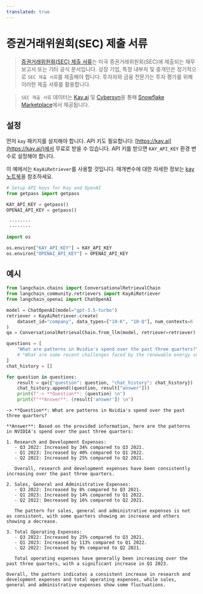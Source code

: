 ```yaml
---
translated: true
---
```


# 증권거래위원회(SEC) 제출 서류

>[증권거래위원회(SEC) 제출 서류](https://www.sec.gov/edgar)는 미국 증권거래위원회(SEC)에 제출되는 재무 보고서 또는 기타 공식 문서입니다. 상장 기업, 특정 내부자 및 중개인은 정기적으로 `SEC 제출 서류`를 제출해야 합니다. 투자자와 금융 전문가는 투자 평가를 위해 이러한 제출 서류를 활용합니다.

>`SEC 제출 서류` 데이터는 [Kay.ai](https://kay.ai) 및 [Cybersyn](https://www.cybersyn.com/)을 통해 [Snowflake Marketplace](https://app.snowflake.com/marketplace/providers/GZTSZAS2KCS/Cybersyn%2C%20Inc)에서 제공됩니다.

## 설정

먼저 `kay` 패키지를 설치해야 합니다. API 키도 필요합니다: [https://kay.ai](https://kay.ai/)에서 무료로 받을 수 있습니다. API 키를 받으면 `KAY_API_KEY` 환경 변수로 설정해야 합니다.

이 예에서는 `KayAiRetriever`를 사용할 것입니다. 매개변수에 대한 자세한 정보는 [kay 노트북](/docs/integrations/retrievers/kay)을 참조하세요.

```python
# Setup API keys for Kay and OpenAI
from getpass import getpass

KAY_API_KEY = getpass()
OPENAI_API_KEY = getpass()
```

```output
 ········
 ········
```

```python
import os

os.environ["KAY_API_KEY"] = KAY_API_KEY
os.environ["OPENAI_API_KEY"] = OPENAI_API_KEY
```

## 예시

```python
from langchain.chains import ConversationalRetrievalChain
from langchain_community.retrievers import KayAiRetriever
from langchain_openai import ChatOpenAI

model = ChatOpenAI(model="gpt-3.5-turbo")
retriever = KayAiRetriever.create(
    dataset_id="company", data_types=["10-K", "10-Q"], num_contexts=6
)
qa = ConversationalRetrievalChain.from_llm(model, retriever=retriever)
```

```python
questions = [
    "What are patterns in Nvidia's spend over the past three quarters?",
    # "What are some recent challenges faced by the renewable energy sector?",
]
chat_history = []

for question in questions:
    result = qa({"question": question, "chat_history": chat_history})
    chat_history.append((question, result["answer"]))
    print(f"-> **Question**: {question} \n")
    print(f"**Answer**: {result['answer']} \n")
```

```output
-> **Question**: What are patterns in Nvidia's spend over the past three quarters?

**Answer**: Based on the provided information, here are the patterns in NVIDIA's spend over the past three quarters:

1. Research and Development Expenses:
   - Q3 2022: Increased by 34% compared to Q3 2021.
   - Q1 2023: Increased by 40% compared to Q1 2022.
   - Q2 2022: Increased by 25% compared to Q2 2021.

   Overall, research and development expenses have been consistently increasing over the past three quarters.

2. Sales, General and Administrative Expenses:
   - Q3 2022: Increased by 8% compared to Q3 2021.
   - Q1 2023: Increased by 14% compared to Q1 2022.
   - Q2 2022: Decreased by 16% compared to Q2 2021.

   The pattern for sales, general and administrative expenses is not as consistent, with some quarters showing an increase and others showing a decrease.

3. Total Operating Expenses:
   - Q3 2022: Increased by 25% compared to Q3 2021.
   - Q1 2023: Increased by 113% compared to Q1 2022.
   - Q2 2022: Increased by 9% compared to Q2 2021.

   Total operating expenses have generally been increasing over the past three quarters, with a significant increase in Q1 2023.

Overall, the pattern indicates a consistent increase in research and development expenses and total operating expenses, while sales, general and administrative expenses show some fluctuations.
```
